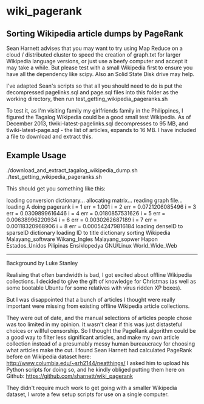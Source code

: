 wiki_pagerank
=============

Sorting Wikipedia article dumps by PageRank
-------------------------------------

Sean Harnett advises that you may want to try using Map Reduce on a
 cloud / distributed cluster to speed the creation of graph.txt for larger
 Wikipedia language versions, or just use a beefy computer and accept 
 it may take a while. But please test with a small Wikipedia first to
 ensure you have all the dependency like scipy.
Also an Solid State Disk drive may help.

I've adapted Sean's scripts so that all you should need to do is put 
the decompressed pagelinks.sql and page.sql files into this folder as
the working directory, then run test_getting_wikipedia_pageranks.sh

To test it, as I'm visiting family my girlfriends family in the Philippines,
I figured the Tagalog Wikipedia could be a good small test Wikipedia.
As of December 2013, tlwiki-latest-pagelinks.sql decompresses to 95 MB,
and tlwiki-latest-page.sql - the list of articles, expands to 16 MB.
I have included a file to download and extract this.

Example Usage
-------------------------------------

./download_and_extract_tagalog_wikipedia_dump.sh
./test_getting_wikipedia_pageranks.sh

This should get you something like this:

loading conversion dictionary...
allocating matrix...
reading graph file...
loading A
doing pagerank
i = 1 err = 1.001
i = 2 err = 0.0721206085496
i = 3 err = 0.0309899616446
i = 4 err = 0.0180857531626
i = 5 err = 0.00638996220934
i = 6 err = 0.0030262687189
i = 7 err = 0.00118320968906
i = 8 err = 0.000542479816184
loading denseID to sparseID dictionary
loading ID to title dictionary
sorting
Wikipedia
Malayang_software
Wikang_Ingles
Malayang_sopwer
Hapon
Estados_Unidos
Pilipinas
Ensiklopedya
GNU/Linux
World_Wide_Web


-------------------------------------
Background by Luke Stanley

Realising that often bandwidth is bad, I got excited about offline
 Wikipedia collections.
I decided to give the gift of knowledge for Christmas (as well as some
 bootable Ubuntu for some relatives with virus ridden XP boxes).

But I was disappointed that a bunch of articles I thought were really
 important were missing from existing offline Wikipedia article collections.
 
They were out of date, and the manual selections of articles people 
chose was too limited in my opinion.
It wasn't clear if this was just distasteful choices or willful censorship.
So I thought the PageRank algorithm could be a good way to filter less
 significant articles, and make my own article collection instead of a
  presumably messy human bureaucracy for choosing what articles make the cut.
I found Sean Harnett had calculated PageRank before on Wikipedia dataset here: 
http://www.columbia.edu/~srh2144/neatthings/
I asked him to upload his Python scripts for doing so, and he kindly obliged
 putting them here on Github:
https://github.com/sharnett/wiki_pagerank

They didn't require much work to get going with a smaller Wikipedia dataset,
I wrote a few setup scripts for use on a single computer.
